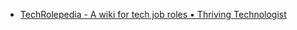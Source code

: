 - [TechRolepedia - A wiki for tech job roles • Thriving Technologist](https://thrivingtechnologist.com/resources/techrolepedia/) 